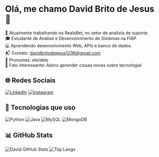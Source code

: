 # Olá, me chamo David Brito de Jesus 👋

🔧 Atualmente trabalhando na RealsBet, no setor de analista de suporte.  
🎓 Estudante de Análise e Desenvolvimento de Sistemas na FIAP.  
💻 Aprendendo desenvolvimento Web, APIs e banco de dados.  
📬 Contato: [davidbritodejesus1236@gmail.com](mailto:davidbritodejesus1236@gmail.com)  
🔖 Pronomes: ele/dele  
🧶 Fato interessante: Adoro aprender coisas novas sobre tecnologia!  

## 🌐 Redes Sociais
[![LinkedIn](https://img.shields.io/badge/LinkedIn-blue?logo=linkedin)](https://www.linkedin.com/in/davidbritodejesus/)
[![Instagram](https://img.shields.io/badge/Instagram-pink?logo=instagram)](https://www.instagram.com/06_bjdavid/)

## 🚀 Tecnologias que uso
![Python](https://img.shields.io/badge/Python-3776AB?logo=python&logoColor=fff)
![Java](https://img.shields.io/badge/Java-007396?logo=java&logoColor=fff)
![MySQL](https://img.shields.io/badge/MySQL-4479A1?logo=mysql&logoColor=fff)
![MongoDB](https://img.shields.io/badge/MongoDB-47A248?logo=mongodb&logoColor=fff)

## 📊 GitHub Stats
![David GitHub Stats](https://github-readme-stats.vercel.app/api?username=DavidBrito06&show_icons=true&theme=radical)
![Top Langs](https://github-readme-stats.vercel.app/api/top-langs/?username=DavidBrito06&layout=compact&theme=radical)
